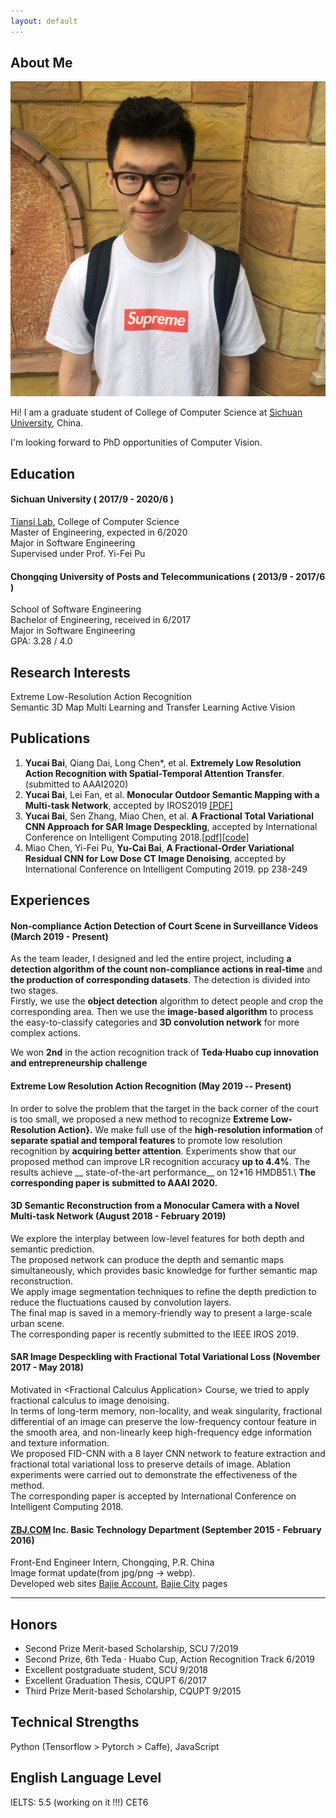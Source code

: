 ```yaml
---
layout: default
---
```


## About Me

<img class="profile-picture" src="portrait.jpg">

Hi! I am a graduate student of College of Computer Science at [Sichuan University](http://en.scu.edu.cn), China.

I'm looking forward to PhD opportunities of Computer Vision.

## Education
#### Sichuan University ( 2017/9 - 2020/6 )
[Tiansi Lab](http://tiansilab.org/en/index.jsp), College of  Computer Science  
Master of Engineering, expected in 6/2020   
Major in Software Engineering  
Supervised under Prof. Yi-Fei Pu   

#### Chongqing University of Posts and Telecommunications ( 2013/9 - 2017/6 )
School of Software Engineering  
Bachelor of Engineering, received in 6/2017    
Major in Software Engineering    
GPA: 3.28 / 4.0  

## Research Interests
Extreme Low-Resolution Action Recognition   
Semantic 3D Map
Multi Learning and Transfer Learning 
Active Vision

## Publications
1. __Yucai Bai__, Qiang Dai, Long Chen*, et al. __Extremely Low Resolution Action Recognition with Spatial-Temporal Attention Transfer__.(submitted to AAAI2020)
2. __Yucai Bai__, Lei Fan, et al. __Monocular Outdoor Semantic Mapping with a Multi-task Network__, accepted by IROS2019 [\[PDF\]](https://arxiv.org/abs/1901.05807)
3. __Yucai Bai__, Sen Zhang, Miao Chen, et al. __A Fractional Total Variational CNN Approach for SAR Image Despeckling__, accepted by International Conference on Intelligent Computing 2018.[\[pdf\]](https://link.springer.com/chapter/10.1007/978-3-319-95957-3_46)[\[code\]](https://github.com/RaymondByc/FID-CNN)
4. Miao Chen, Yi-Fei Pu, __Yu-Cai Bai__, __A Fractional-Order Variational Residual CNN for Low Dose CT Image Denoising__, accepted by International Conference on Intelligent Computing 2019. pp 238-249

## Experiences

#### Non-compliance Action Detection of Court Scene in Surveillance Videos  (March 2019 - Present)
As the team leader, I designed and led the entire project,  including  __a detection algorithm of the count non-compliance actions in real-time__ and __the production of corresponding datasets__.
The detection is divided into two stages.  
Firstly, we use the __object detection__ algorithm to detect people and crop the corresponding area. 
Then we use the __image-based algorithm__ to process the easy-to-classify categories and __3D convolution network__ for more complex actions.

We won __2nd__ in the action recognition track of __Teda·Huabo cup innovation and entrepreneurship challenge__

#### Extreme Low Resolution Action Recognition (May 2019 -- Present)

In order to solve the problem that the target in the back corner of the court is too small, we proposed a new method to recognize __Extreme Low-Resolution Action}.__
We make full use of the __high-resolution information__ of __separate spatial and temporal features__ to promote low resolution recognition by __acquiring better attention__.
Experiments show that our proposed method can improve LR recognition accuracy __up to 4.4\%__. The results achieve __ state-of-the-art performance__ on 12*16 HMDB51.\\
__The corresponding paper is submitted to AAAI 2020.__

#### 3D Semantic Reconstruction from a Monocular Camera with a Novel Multi-task Network (August 2018 - February 2019)
We explore the interplay between low-level features for both depth and semantic prediction.  
The proposed network can produce the depth and semantic maps simultaneously, which provides basic knowledge for further semantic map reconstruction.    
We apply image segmentation techniques to refine the depth prediction to reduce the fluctuations caused by convolution layers.   
The final map is saved in a memory-friendly way to present a large-scale urban scene.  
The corresponding paper is recently submitted to the IEEE IROS 2019.   

#### SAR Image Despeckling with Fractional Total Variational Loss (November 2017 - May 2018)
Motivated in \<Fractional Calculus Application\> Course, we tried to apply fractional calculus to image denoising.   
In terms of long-term memory, non-locality, and weak singularity, fractional differential of an image can preserve the low-frequency contour feature in the smooth area, 
and non-linearly keep high-frequency edge information and texture information.   
We proposed FID-CNN with a 8 layer CNN network to feature extraction and fractional total variational loss to preserve details of image. 
Ablation experiments were carried out to demonstrate the effectiveness of the method.   
The corresponding paper is accepted by International Conference on Intelligent Computing 2018.    

#### [ZBJ.COM](zbj.com) Inc. Basic Technology Department (September 2015 - February 2016)
Front-End Engineer Intern, Chongqing, P.R. China   
Image format update(from jpg/png -> webp).      
Developed web sites [Bajie Account](cs.zbj.com), [Bajie City](city.zbj.com) pages     

---

## Honors
- Second Prize Merit-based Scholarship, SCU 7/2019
- Second Prize, 6th Teda · Huabo Cup, Action Recognition Track 6/2019 
- Excellent postgraduate student, SCU 9/2018 
- Excellent Graduation Thesis, CQUPT 6/2017
- Third Prize Merit-based Scholarship, CQUPT 9/2015 


## Technical Strengths

Python (Tensorflow > Pytorch > Caffe), JavaScript

## English Language Level

IELTS: 5.5 (working on it !!!)
CET6